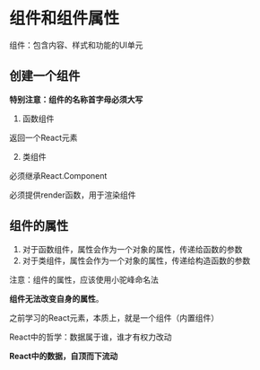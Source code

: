 # 组件和组件属性

组件：包含内容、样式和功能的UI单元

## 创建一个组件

**特别注意：组件的名称首字母必须大写**

1. 函数组件

返回一个React元素

2. 类组件

必须继承React.Component

必须提供render函数，用于渲染组件

## 组件的属性

1. 对于函数组件，属性会作为一个对象的属性，传递给函数的参数
2. 对于类组件，属性会作为一个对象的属性，传递给构造函数的参数

注意：组件的属性，应该使用小驼峰命名法

**组件无法改变自身的属性**。

之前学习的React元素，本质上，就是一个组件（内置组件）

React中的哲学：数据属于谁，谁才有权力改动

**React中的数据，自顶而下流动**